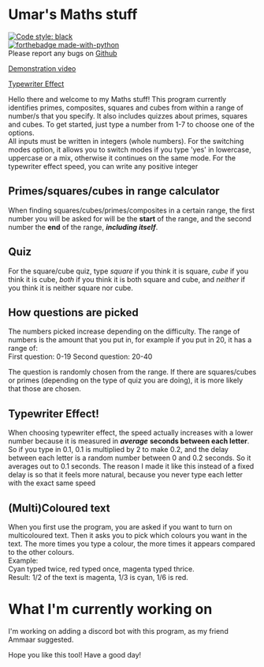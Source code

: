 # Umar's Maths stuff
[![Code style: black](https://img.shields.io/badge/code%20style-black-000000.svg)](https://github.com/psf/black)  
[![forthebadge made-with-python](http://ForTheBadge.com/images/badges/made-with-python.svg)](https://www.python.org/)  
Please report any bugs on [Github](https://github.com/noneofyourbusiness1415252/Maths-stuff/issues)  

[Demonstration video](https://www.loom.com/share/e7a3212ec2af446c81699a7f9109135f)

[Typewriter Effect](https://www.loom.com/share/1096805bfb5d4819be558462933c6a5c)

Hello there and welcome to my Maths stuff!
This program currently identifies primes, composites, squares and cubes from within a range of number/s that you specify. It also includes quizzes about primes, squares and cubes.
To get started, just type a number from 1-7 to choose one of the options.   
All inputs must be written in integers (whole numbers). For the switching modes option, it allows you to switch modes if you type 'yes' in lowercase, uppercase or a mix, otherwise it continues on the same mode. For the typewriter effect speed, you can write any positive integer
## Primes/squares/cubes in range calculator
When finding squares/cubes/primes/composites in a certain range, the first number you will be asked for will be the **start** of the range, and the second number the **end** of the range, ***including itself***.
## Quiz  
For the square/cube quiz, type *square* if you think it is square, *cube* if you think it is cube, *both* if you think it is both square and cube, and *neither* if you think it is neither square nor cube.
## How questions are picked
The numbers picked increase depending on the difficulty.
The range of numbers is the amount that you put in, for example if you put in 20, it has a range of:  
First question: 0-19
Second question: 20-40   

The question is randomly chosen from the range. If there are squares/cubes or primes (depending on the type of quiz you are doing), it is more likely that those are chosen. 

## Typewriter Effect!
When choosing typewriter effect, the speed actually increases with a lower number because it is measured in ***average*** **seconds between each letter**.
So if you type in 0.1, 0.1 is multiplied by 2 to make 0.2, and the delay between each letter is a random number between 0 and 0.2 seconds. So it averages out to 0.1 seconds. 
The reason I made it like this instead of a fixed delay is so that it feels more natural, because you never type each letter with the exact same speed
## (Multi)Coloured text  
When you first use the program, you are asked if you want to turn on multicoloured text. Then it asks you to pick which colours you want in the text. The more times you type a colour, the more times it appears compared to the other colours.  
Example:  
Cyan typed twice, red typed once, magenta typed thrice.  
Result: 1/2 of the text is magenta, 1/3 is cyan, 1/6 is red. 
# What I'm currently working on
I'm working on adding a discord bot with this program, as my friend Ammaar suggested.

Hope you like this tool! Have a good day!

  

